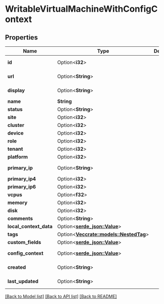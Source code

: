 # WritableVirtualMachineWithConfigContext

## Properties

Name | Type | Description | Notes
------------ | ------------- | ------------- | -------------
**id** | Option<**i32**> |  | [optional][readonly]
**url** | Option<**String**> |  | [optional][readonly]
**display** | Option<**String**> |  | [optional][readonly]
**name** | **String** |  | 
**status** | Option<**String**> |  | [optional]
**site** | Option<**i32**> |  | [optional]
**cluster** | Option<**i32**> |  | [optional]
**device** | Option<**i32**> |  | [optional]
**role** | Option<**i32**> |  | [optional]
**tenant** | Option<**i32**> |  | [optional]
**platform** | Option<**i32**> |  | [optional]
**primary_ip** | Option<**String**> |  | [optional][readonly]
**primary_ip4** | Option<**i32**> |  | [optional]
**primary_ip6** | Option<**i32**> |  | [optional]
**vcpus** | Option<**f32**> |  | [optional]
**memory** | Option<**i32**> |  | [optional]
**disk** | Option<**i32**> |  | [optional]
**comments** | Option<**String**> |  | [optional]
**local_context_data** | Option<[**serde_json::Value**](.md)> |  | [optional]
**tags** | Option<[**Vec<crate::models::NestedTag>**](NestedTag.md)> |  | [optional]
**custom_fields** | Option<[**serde_json::Value**](.md)> |  | [optional]
**config_context** | Option<[**serde_json::Value**](.md)> |  | [optional][readonly]
**created** | Option<**String**> |  | [optional][readonly]
**last_updated** | Option<**String**> |  | [optional][readonly]

[[Back to Model list]](../README.md#documentation-for-models) [[Back to API list]](../README.md#documentation-for-api-endpoints) [[Back to README]](../README.md)


